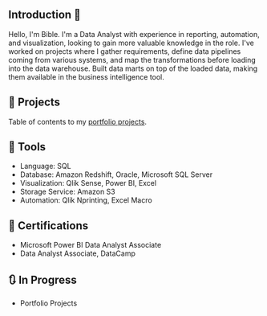 ## Introduction 👋

Hello, I'm Bible. I'm a Data Analyst with experience in reporting, automation, and visualization, looking to gain more valuable knowledge in the role. I've worked on projects where I gather requirements, define data pipelines coming from various systems, and map the transformations before loading into the data warehouse. Built data marts on top of the loaded data, making them available in the business intelligence tool.

## 📕 Projects
Table of contents to my [portfolio projects](Portfolio/README.md).

## 🔧 Tools
- Language: SQL
- Database: Amazon Redshift, Oracle, Microsoft SQL Server
- Visualization: Qlik Sense, Power BI, Excel
- Storage Service: Amazon S3
- Automation: Qlik Nprinting, Excel Macro

## 📃 Certifications
- Microsoft Power BI Data Analyst Associate
- Data Analyst Associate, DataCamp

## 🔃 In Progress
- Portfolio Projects
<!--
**biblehong/biblehong** is a ✨ _special_ ✨ repository because its `README.md` (this file) appears on your GitHub profile.

Here are some ideas to get you started:

- 🔭 I’m currently working on ...
- 🌱 I’m currently learning ...
- 👯 I’m looking to collaborate on ...
- 🤔 I’m looking for help with ...
- 💬 Ask me about ...
- 📫 How to reach me: ...
- 😄 Pronouns: ...
- ⚡ Fun fact: ...
-->
